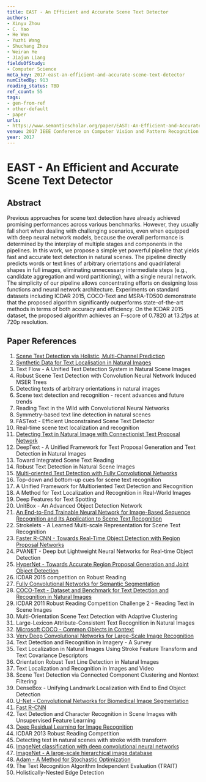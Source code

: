 ```yaml
---
title: EAST - An Efficient and Accurate Scene Text Detector
authors:
- Xinyu Zhou
- C. Yao
- He Wen
- Yuzhi Wang
- Shuchang Zhou
- Weiran He
- Jiajun Liang
fieldsOfStudy:
- Computer Science
meta_key: 2017-east-an-efficient-and-accurate-scene-text-detector
numCitedBy: 913
reading_status: TBD
ref_count: 55
tags:
- gen-from-ref
- other-default
- paper
urls:
- https://www.semanticscholar.org/paper/EAST:-An-Efficient-and-Accurate-Scene-Text-Detector-Zhou-Yao/5f1630b4485027eb99ae59b745372ef1f3699c16?sort=total-citations
venue: 2017 IEEE Conference on Computer Vision and Pattern Recognition (CVPR)
year: 2017
---
```


# EAST - An Efficient and Accurate Scene Text Detector

## Abstract

Previous approaches for scene text detection have already achieved promising performances across various benchmarks. However, they usually fall short when dealing with challenging scenarios, even when equipped with deep neural network models, because the overall performance is determined by the interplay of multiple stages and components in the pipelines. In this work, we propose a simple yet powerful pipeline that yields fast and accurate text detection in natural scenes. The pipeline directly predicts words or text lines of arbitrary orientations and quadrilateral shapes in full images, eliminating unnecessary intermediate steps (e.g., candidate aggregation and word partitioning), with a single neural network. The simplicity of our pipeline allows concentrating efforts on designing loss functions and neural network architecture. Experiments on standard datasets including ICDAR 2015, COCO-Text and MSRA-TD500 demonstrate that the proposed algorithm significantly outperforms state-of-the-art methods in terms of both accuracy and efficiency. On the ICDAR 2015 dataset, the proposed algorithm achieves an F-score of 0.7820 at 13.2fps at 720p resolution.

## Paper References

1. [Scene Text Detection via Holistic, Multi-Channel Prediction](2016-scene-text-detection-via-holistic-multi-channel-prediction)
2. [Synthetic Data for Text Localisation in Natural Images](2016-synthetic-data-for-text-localisation-in-natural-images)
3. Text Flow - A Unified Text Detection System in Natural Scene Images
4. Robust Scene Text Detection with Convolution Neural Network Induced MSER Trees
5. Detecting texts of arbitrary orientations in natural images
6. Scene text detection and recognition - recent advances and future trends
7. Reading Text in the Wild with Convolutional Neural Networks
8. Symmetry-based text line detection in natural scenes
9. FASText - Efficient Unconstrained Scene Text Detector
10. Real-time scene text localization and recognition
11. [Detecting Text in Natural Image with Connectionist Text Proposal Network](2016-detecting-text-in-natural-image-with-connectionist-text-proposal-network)
12. DeepText - A Unified Framework for Text Proposal Generation and Text Detection in Natural Images
13. Toward Integrated Scene Text Reading
14. Robust Text Detection in Natural Scene Images
15. [Multi-oriented Text Detection with Fully Convolutional Networks](2016-multi-oriented-text-detection-with-fully-convolutional-networks)
16. Top-down and bottom-up cues for scene text recognition
17. A Unified Framework for Multioriented Text Detection and Recognition
18. A Method for Text Localization and Recognition in Real-World Images
19. Deep Features for Text Spotting
20. UnitBox - An Advanced Object Detection Network
21. [An End-to-End Trainable Neural Network for Image-Based Sequence Recognition and Its Application to Scene Text Recognition](2017-an-end-to-end-trainable-neural-network-for-image-based-sequence-recognition-and-its-application-to-scene-text-recognition)
22. Strokelets - A Learned Multi-scale Representation for Scene Text Recognition
23. [Faster R-CNN - Towards Real-Time Object Detection with Region Proposal Networks](2015-faster-r-cnn.md)
24. PVANET - Deep but Lightweight Neural Networks for Real-time Object Detection
25. [HyperNet - Towards Accurate Region Proposal Generation and Joint Object Detection](2016-hypernet-towards-accurate-region-proposal-generation-and-joint-object-detection)
26. ICDAR 2015 competition on Robust Reading
27. [Fully Convolutional Networks for Semantic Segmentation](2017-fully-convolutional-networks-for-semantic-segmentation)
28. [COCO-Text - Dataset and Benchmark for Text Detection and Recognition in Natural Images](2016-coco-text-dataset-and-benchmark-for-text-detection-and-recognition-in-natural-images)
29. ICDAR 2011 Robust Reading Competition Challenge 2 - Reading Text in Scene Images
30. Multi-Orientation Scene Text Detection with Adaptive Clustering
31. Large-Lexicon Attribute-Consistent Text Recognition in Natural Images
32. [Microsoft COCO - Common Objects in Context](2014-microsoft-coco-common-objects-in-context)
33. [Very Deep Convolutional Networks for Large-Scale Image Recognition](2014-vggnet.md)
34. Text Detection and Recognition in Imagery - A Survey
35. Text Localization in Natural Images Using Stroke Feature Transform and Text Covariance Descriptors
36. Orientation Robust Text Line Detection in Natural Images
37. Text Localization and Recognition in Images and Video
38. Scene Text Detection via Connected Component Clustering and Nontext Filtering
39. DenseBox - Unifying Landmark Localization with End to End Object Detection
40. [U-Net - Convolutional Networks for Biomedical Image Segmentation](2015-u-net-convolutional-networks-for-biomedical-image-segmentation)
41. [Fast R-CNN](2015-fast-r-cnn)
42. Text Detection and Character Recognition in Scene Images with Unsupervised Feature Learning
43. [Deep Residual Learning for Image Recognition](2015-resnet.md)
44. ICDAR 2013 Robust Reading Competition
45. Detecting text in natural scenes with stroke width transform
46. [ImageNet classification with deep convolutional neural networks](2012-alexnet.md)
47. [ImageNet - A large-scale hierarchical image database](2009-imagenet-a-large-scale-hierarchical-image-database)
48. [Adam - A Method for Stochastic Optimization](2015-adam-a-method-for-stochastic-optimization)
49. The Text Recognition Algorithm Independent Evaluation (TRAIT)
50. Holistically-Nested Edge Detection
